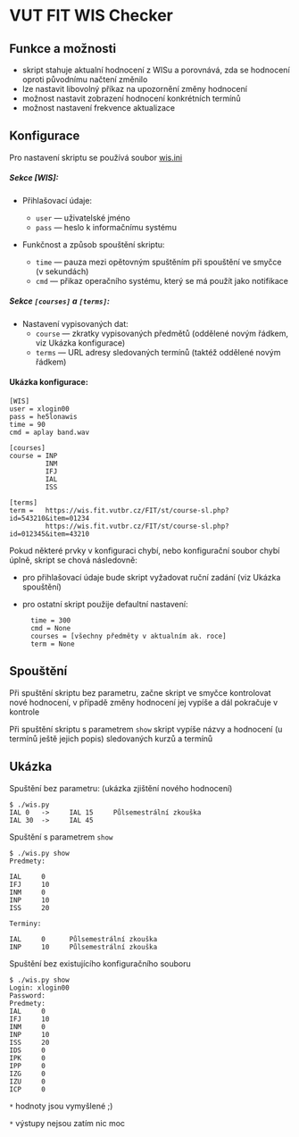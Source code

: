 VUT FIT WIS Checker
===================

Funkce a možnosti
-----------------
- skript stahuje aktualní hodnocení z WISu a porovnává, zda se hodnocení oproti původnímu načtení změnilo
- lze nastavit libovolný příkaz na upozornění změny hodnocení
- možnost nastavit zobrazení hodnocení konkrétních termínů
- možnost nastavení frekvence aktualizace


Konfigurace
-----------

Pro nastavení skriptu se používá soubor [wis.ini](/wis.ini "wis.ini")

##### Sekce [WIS]: #####

 * Přihlašovací údaje:
    + `user` — uživatelské jméno
    + `pass` — heslo k informačnímu systému

 * Funkčnost a způsob spouštění skriptu:
    + `time` — pauza mezi opětovným spuštěním při spouštění ve smyčce (v sekundách)
    + `cmd` — přikaz operačního systému, který se má použít jako notifikace

##### Sekce `[courses]` a `[terms]`: #####

 * Nastavení vypisovaných dat:
    + `course` — zkratky vypisovaných předmětů (oddělené novým řádkem, viz Ukázka konfigurace)
    + `terms` — URL adresy sledovaných termínů (taktéž oddělené novým řádkem)
    
#### Ukázka konfigurace: ####
    [WIS]
    user = xlogin00
    pass = he5lonawis
    time = 90
    cmd = aplay band.wav

    [courses]
    course = INP
             INM
             IFJ
             IAL
             ISS

    [terms]
    term =   https://wis.fit.vutbr.cz/FIT/st/course-sl.php?id=543210&item=01234
             https://wis.fit.vutbr.cz/FIT/st/course-sl.php?id=012345&item=43210

Pokud některé prvky v konfiguraci chybí, nebo konfigurační soubor chybí úplně, skript se chová následovně:

- pro přihlašovací údaje bude skript vyžadovat ruční zadání (viz Ukázka spouštění)
- pro ostatní skript použije defaultní nastavení:

        time = 300
        cmd = None
        courses = [všechny předměty v aktualním ak. roce]
        term = None


Spouštění
---------

Při spuštění skriptu bez parametru, začne skript ve smyčce kontrolovat nové hodnocení, v případě změny hodnocení jej vypíše a dál pokračuje v kontrole

Při spuštění skriptu s parametrem `show` skript vypíše názvy a hodnocení (u termínů ještě jejich popis) sledovaných kurzů a termínů


Ukázka
------

Spuštění bez parametru: (ukázka zjištění nového hodnocení)

    $ ./wis.py
    IAL 0   ->     IAL 15     Půlsemestrální zkouška
    IAL 30  ->     IAL 45 
Spuštění s parametrem `show`

    $ ./wis.py show
    Predmety:

    IAL     0
    IFJ     10
    INM     0
    INP     10
    ISS     20

    Terminy:

    IAL     0      Půlsemestrální zkouška
    INP     10     Půlsemestrální zkouška
Spuštění bez existujícího konfiguračního souboru

    $ ./wis.py show
    Login: xlogin00
    Password:
    Predmety:
    IAL     0
    IFJ     10
    INM     0
    INP     10
    ISS     20
    IDS     0
    IPK     0
    IPP     0
    IZG     0
    IZU     0
    ICP     0

`*` hodnoty jsou vymyšlené ;)

`*` výstupy nejsou zatím nic moc
